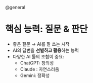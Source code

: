 @general

# 핵심 능력: 질문 & 판단

- 좋은 질문 → AI를 잘 쓰는 시작
- AI의 답변을 **선별하고 활용**하는 능력
- 다양한 AI 툴의 조합이 중요:
  - ChatGPT: 창의성
  - Claude : 자연스러움
  - Gemini: 정확성
